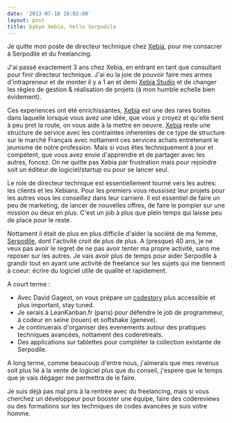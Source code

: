 ```yaml
---
date: '2013-07-18 18:02:00'
layout: post
title: bybye Xebia, hello Serpodile
---
```

Je quitte mon poste de directeur technique chez [Xebia](http://www.xebia.fr/), pour me consacrer à Serpodile et du freelancing.

J'ai passé exactement 3 ans chez Xebia, en entrant en tant que consultant pour finir directeur technique. J'ai eu la joie de pouvoir faire mes armes d'intrapreneur et de monter il y a 1 an et demi [Xebia Studio](http://studio.xebia.fr/) et de changer les règles de gestion & réalisation de projets (à mon humble echelle bien évidement).

Ces experiences ont été  enrichissantes, [Xebia](http://www.xebia.fr/) est une des rares boites dans laquelle lorsque vous avez une idée, que vous y croyez et qu'elle tient à peu pret la route, on vous aide à la mettre en oeuvre. [Xebia](http://www.xebia.fr/) reste une structure de service avec les contraintes inherentes de ce type de structure sur le marché Français avec nottament ces services achats entretenant le jeunisme de notre profession. Mais si vous êtes techniquement à jour et compétent, que vous avez envie d'apprendre et de partager avec les autres, foncez. On ne quitte pas Xebia par frustration mais pour rejoindre soit un éditeur de logiciel/startup ou pour se lancer seul.

Le role de directeur technique est essentiellement tourné vers les autres: les clients et les Xebians. Pour les premiers vous réussisez leur projets pour les autres vous les conseillez dans leur carriere. Il est essentiel de faire un peu de marketing, de lancer de nouvelles offres, de faire le pompier sur une mission ou deux en plus. C'est un job à plus que plein temps qui laisse peu de place pour le reste.

Nottament il était de plus en plus difficile d'aider la société de ma femme, [Serpodile](http://serpodile.com), dont l'activité croit de plus de plus. A (presque) 40 ans, je ne veux pas avoir le regret de ne pas avoir tenter ma propre activité, sans me reposer sur les autres. Je vais avoir plus de temps pour aider Serpodile à grandir tout en ayant une activité de freelance sur les sujets qui me tiennent à coeur: écrire du logiciel utile de qualité et rapidement.

A court terme :
 * Avec David Gageot, on vous prépare un [codestory](http://code-story.net) plus accessible et plus important, stay tuned.
 * Je serais à LeanKanban.fr (paris) pour défendre le job de programmeur, à codeur en seine (rouen) et softshake (geneve).
 * Je continuerais d'organiser des evenements autour des pratiques techniques avancées, nottament des coderetreats.
 * Des applications sur tablettes pour compléter la collection existante de Serpodile.

 A long terme, comme beaucoup d'entre nous, j'aimerais que mes revenus soit plus lié à la vente de logiciel plus que du conseil, j'espere que le temps que je vais dégager me permettra de le faire.

Je suis déjà pas mal pris à la rentrée avec du freelancing, mais si vous cherchez un développeur pour booster une équipe, faire des codereviews ou des formations sur les techniques de codes avancées je suis votre homme.


